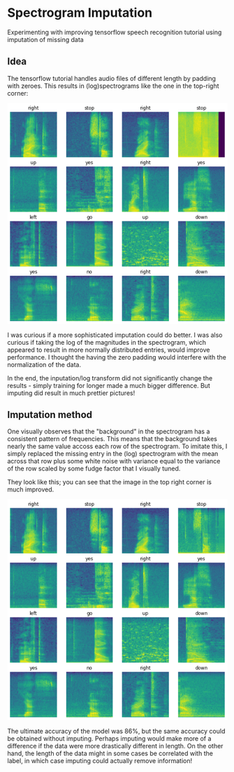 # Spectrogram Imputation
Experimenting with improving tensorflow speech recognition tutorial using imputation of missing data

## Idea

The tensorflow tutorial handles audio files of different length by padding with zeroes. This results in (log)spectrograms like the one in the top-right corner:

<img src = "unimputed.png"/>

I was curious if a more sophisticated imputation could do better. I was also curious if taking the log of the magnitudes in the spectrogram, which appeared to result
in more normally distributed entries, would improve performance. I thought the having the zero padding would interfere with the normalization of the data.

In the end, the inputation/log transform did not significantly change the results - simply training for longer made a much bigger difference. But imputing did result in much prettier pictures!

## Imputation method

One visually observes that the "background" in the spectrogram has a consistent pattern of frequencies. This means that the background takes nearly the same value accoss each 
row of the spectrogram. To imitate this, I simply replaced the missing entry in the (log) spectrogram with the mean across that row plus some white noise with variance
equal to the variance of the row scaled by some fudge factor that I visually tuned. 

They look like this; you can see that the image in the top right corner is much improved.

<img src = "Imputed.png"/>

The ultimate accuracy of the model was 86%, but the same accuracy could be obtained without imputing. Perhaps imputing would make more of a difference if the data were more drastically different in length. On the other hand, the length of the data might in some cases be correlated with the label, in which case imputing could actually remove information!
